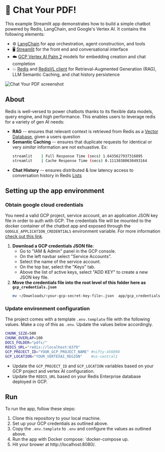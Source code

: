 # 📃 Chat Your PDF!

This example Streamlit app demonstrates how to build a simple chatbot powered by Redis, LangChain, and Google's Vertex AI. It contains the following elements:

- ⚙️ [LangChain](https://python.langchain.com/docs/get_started/introduction.html) for app orchestration, agent construction, and tools
- 🖥️ [Streamlit](https://docs.streamlit.io/knowledge-base/tutorials/build-conversational-apps) for the front end and conversational interface
- ☁️ [GCP Vertex AI Palm 2](https://cloud.google.com/vertex-ai/docs/generative-ai/start/quickstarts/api-quickstart) models for embedding creation and chat completion
- 💥 [Redis](https://redis.io) and [RedisVL client](https://redisvl.com) for Retrieval-Augmented Generation (RAG), LLM Semantic Caching, and chat history persistence

![Chat Your PDF screenshot](https://github.com/redis-developer/gcp-redis-llm-stack/assets/20304844/fdf24716-965a-4a66-88b2-761427ff61c0)

## About
Redis is well-versed to power chatbots thanks to its flexible data models, query engine, and high performance. This enables users to leverage redis for a variety of gen AI needs:
- **RAG** -- ensures that relevant context is retrieved from Redis as a [Vector Database](https://redis.com/solutions/use-cases/vector-database), given a users question
- **Semantic Caching** -- ensures that duplicate requests for identical or very *similar* information are not exhuastive. Ex:
    ```bash
    streamlit    | Full Response Time (secs) 1.6435627937316895
    streamlit    | Cache Response Time (secs) 0.11130380630493164
    ```
- **Chat History** -- ensures distributed & low latency access to conversation history in Redis [Lists](https://redis.io/docs/data-types/lists/)

## Setting up the app environment

### Obtain google cloud credentials
You need a valid GCP project, service account, an an application JSON key file in order to auth with GCP. The credentials file will be mounted to the docker container of the chatbot app and exposed through the `GOOGLE_APPLICATION_CREDENTIALS` environment variable. For more information [check out this link](https://cloud.google.com/docs/authentication/application-default-credentials#GAC).


1) **Download a GCP credentials JSON file**:
    - Go to "IAM & Admin" panel in the GCP console.
    - On the left navbar select "Service Accounts".
    - Select the name of the service account.
    - On the top bar, select the "Keys" tab.
    - Above the list of active keys, select "ADD KEY" to create a new JSON key file.
2) **Move the credentials file into the root level of this folder here as `gcp_credentials.json`**
    ```bash
    mv ~/Downloads/<your-gcp-secret-key-file>.json  app/gcp_credentials.json
    ```

### Update environment configuration
The project comes with a template `.env.template` file with the following values. Make a coy of this as `.env`. Update the values below accordingly.

```bash
CHUNK_SIZE=500
CHUNK_OVERLAP=100
DOCS_FOLDER="pdfs/"
REDIS_URL="redis://localhost:6379"
GCP_PROJECT_ID="YOUR_GCP_PROJECT_NAME" #nifty-456098
GCP_LOCATION="YOUR_VERTEXAI_REGION"    #us-central1
```

- Update the `GCP_PROJECT_ID` and `GCP_LOCATION` variables based on your GCP project and vertex AI configuration.
- Update the `REDIS_URL` based on your Redis Enterprise database deployed in GCP.


## Run

To run the app, follow these steps:

1. Clone this repository to your local machine.
2. Set up your GCP credentials as outlined above.
3. Copy the `.env.template` to `.env` and configure the values as outlined above.
4. Run the app with Docker compose: `docker-compose up.
5. Hit your brower at http://localhost:8080/.

